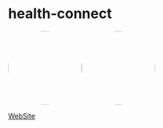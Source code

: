 # health-connect
<div style="display:flex;">
  <img src="./img/logo-name.png" alt="" style="width:150px;border-radius: 100px;">
  <img src="./img/logo-splash.png" alt="" style="width:150px;border-radius: 100px;">
</div>

[WebSite](https://febrenos.github.io/health-connect/splash.html)
